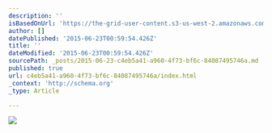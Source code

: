 ```yaml
---
description: ''
isBasedOnUrl: 'https://the-grid-user-content.s3-us-west-2.amazonaws.com/971d0b65-4b4e-45b4-b5fe-20ba31ea21c7.jpg'
author: []
datePublished: '2015-06-23T00:59:54.426Z'
title: ''
dateModified: '2015-06-23T00:59:54.426Z'
sourcePath: _posts/2015-06-23-c4eb5a41-a960-4f73-bf6c-84087495746a.md
published: true
url: c4eb5a41-a960-4f73-bf6c-84087495746a/index.html
_context: 'http://schema.org'
_type: Article

---
```

![](https://the-grid-user-content.s3-us-west-2.amazonaws.com/971d0b65-4b4e-45b4-b5fe-20ba31ea21c7.jpg)